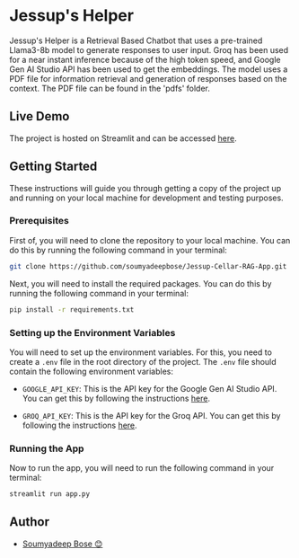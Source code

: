 # Jessup's Helper

Jessup's Helper is a Retrieval Based Chatbot that uses a pre-trained Llama3-8b model to generate responses to user input. Groq has been used for a near instant inference because of the high token speed, and Google Gen AI Studio API has been used to get the embeddings. The model uses a PDF file for information retrieval and generation of responses based on the context. The PDF file can be found in the 'pdfs' folder.

## Live Demo

The project is hosted on Streamlit and can be accessed [here](https://jessup-cellar.streamlit.app/).

## Getting Started

These instructions will guide you through getting a copy of the project up and running on your local machine for development and testing purposes.

### Prerequisites



First of, you will need to clone the repository to your local machine. You can do this by running the following command in your terminal:

```bash
git clone https://github.com/soumyadeepbose/Jessup-Cellar-RAG-App.git
```

Next, you will need to install the required packages. You can do this by running the following command in your terminal:

```bash
pip install -r requirements.txt
```

### Setting up the Environment Variables

You will need to set up the environment variables. For this, you need to create a `.env` file in the root directory of the project. The `.env` file should contain the following environment variables:

- `GOOGLE_API_KEY`: This is the API key for the Google Gen AI Studio API. You can get this by following the instructions [here](https://ai.google.dev/aistudio).

- `GROQ_API_KEY`: This is the API key for the Groq API. You can get this by following the instructions [here](https://groq.com/).

### Running the App

Now to run the app, you will need to run the following command in your terminal:

```bash
streamlit run app.py
```

## Author

- [Soumyadeep Bose 😊](https://www.linkedin.com/in/soumyadeepbose)